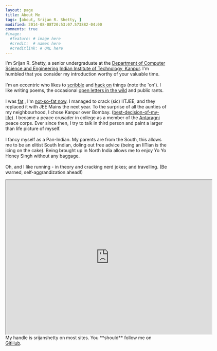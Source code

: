 ```yaml
---
layout: page
title: About Me
tags: [about, Srijan R. Shetty, ]
modified: 2014-08-08T20:53:07.573882-04:00
comments: true
#image:
  #feature: # image here
  #credit:  # names here
  #creditlink: # URL here
---
```


I'm Srijan R. Shetty, a senior undergraduate at the <a href="http://cse.iitk.ac.in">Department of Computer
Science and Engineering</a>,<a href="http://iitk.ac.in">Indian Institute of Technology, Kanpur</a>. I'm humbled
that you consider my introduction worthy of your valuable time.<br/><br/>
I'm an eccentric who likes to <a href="#">scribble</a> and <a href="https://github.com/srijanshety">hack on</a> things
(note the 'on'). I like writing poems, the occasional <a href="https://srijanshetty.quora.com/Open-letter-to-the-Senators">
open letters in the wild</a> and public rants.<br/><br/>
I was <a href="https://www.facebook.com/photo.php?fbid=464046796623&set=t.100000238480290&type=3&theater">fat</a>
, I'm <a href="https://www.facebook.com/photo.php?fbid=446458752038737&set=a.152928964725052.29764.100000238480290&type=1&theater">not-so-fat now</a>. I managed to crack (sic) IITJEE, and they replaced it with JEE Mains the next year. To the surprise of all the aunties of my neighbourhood, I chose Kanpur over Bombay.
(<a href="https://srijanshetty.quora.com/Why-IIT-Kanpur">best-decision-of-my-life</a>).
I became a peace crusader in college as a member of the <a href="http://antaragni.org">Antaragni</a> peace corps.
Ever since then, I try to talk in third person and paint a larger than life picture of myself. <br/><br/>
I fancy myself as a Pan-Indian. My parents are from the South, this allows me to be an elitist South Indian,
doling out free advice (being an IITian is the icing on the cake). Being brought up in North India allows me
to enjoy Yo Yo Honey Singh without any baggage.<br/><br/>
Oh, and I like running - in theory and cracking nerd jokes; and travelling. (Be warned, self-aggrandization ahead!)<br>
<iframe src="https://www.google.com/maps/d/embed?mid=zvNcxTZhLouM.kio--AUrkzfo" width="640" height="480"></iframe><br>
My handle is srijanshetty on most sites. You **should** follow me on <a href="https://github.com/srijanshetty">GitHub</a>.<br/><br/>

